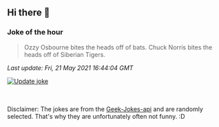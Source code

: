 ## Hi there 👋

### Joke of the hour
<!-- joke -->
>Ozzy Osbourne bites the heads off of bats. Chuck Norris bites the heads off of Siberian Tigers.
<!-- /joke -->

*Last update: Fri, 21 May 2021 16:44:04 GMT*

[![Update joke](https://github.com/nclskfm/nclskfm/actions/workflows/joke.yml/badge.svg)](https://github.com/nclskfm/nclskfm/actions/workflows/joke.yml)

<br><br>
Disclaimer: The jokes are from the [Geek-Jokes-api](https://github.com/sameerkumar18/geek-joke-api) and are randomly selected. That's why they are unfortunately often not funny. :D
